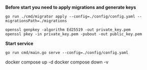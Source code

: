 **Before start you need to apply migrations and generate keys**

    go run ./cmd/migrator apply --config=./config/config.yaml --migrationsPath=./migrations

    openssl genpkey -algorithm Ed25519 -out private_key.pem
    openssl pkey -in private_key.pem -pubout -out public_key.pem

**Start service**

    go run cmd/main.go serve --config=./config/config.yaml


docker compose up -d
docker compose down -v
